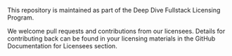 This repository is maintained as part of the Deep Dive Fullstack Licensing Program.

We welcome pull requests and contributions from our licensees.  Details for contributing back can be found in your licensing materials in the GitHub Documentation for Licensees section.
